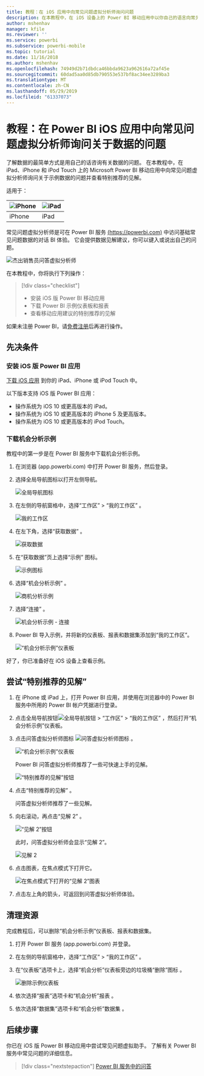 ```yaml
---
title: 教程：在 iOS 应用中向常见问题虚拟分析师询问问题
description: 在本教程中，在 iOS 设备上的 Power BI 移动应用中以你自己的语言向常见问题虚拟分析师询问关于示例数据的问题。
author: mshenhav
manager: kfile
ms.reviewer: ''
ms.service: powerbi
ms.subservice: powerbi-mobile
ms.topic: tutorial
ms.date: 11/16/2018
ms.author: mshenhav
ms.openlocfilehash: 74949d2b71dbdca46bbda9623a962616a72af45e
ms.sourcegitcommit: 60dad5aa0d85db790553e537bf8ac34ee3289ba3
ms.translationtype: MT
ms.contentlocale: zh-CN
ms.lasthandoff: 05/29/2019
ms.locfileid: "61337073"
---
```

# <a name="tutorial-ask-questions-about-your-data-with-the-qa-virtual-analyst-in-the-power-bi-ios-apps"></a>教程：在 Power BI iOS 应用中向常见问题虚拟分析师询问关于数据的问题

了解数据的最简单方式是用自己的话咨询有关数据的问题。 在本教程中，在 iPad、iPhone 和 iPod Touch 上的 Microsoft Power BI 移动应用中向常见问题虚拟分析师询问关于示例数据的问题并查看特别推荐的见解。 

适用于：

| ![iPhone](./media/tutorial-mobile-apps-ios-qna/iphone-logo-50-px.png) | ![iPad](./media/tutorial-mobile-apps-ios-qna/ipad-logo-50-px.png) |
|:--- |:--- |
| iPhone |iPad |

常见问题虚拟分析师是可在 Power BI 服务 [(https://powerbi.com)](https://powerbi.com) 中访问基础常见问题数据的对话 BI 体验。 它会提供数据见解建议，你可以键入或说出自己的问题。

![杰出销售员问答虚拟分析师](./media/tutorial-mobile-apps-ios-qna/power-bi-ios-q-n-a-top-sale-intro.png)

在本教程中，你将执行下列操作：

> [!div class="checklist"]
> * 安装 iOS 版 Power BI 移动应用
> * 下载 Power BI 示例仪表板和报表
> * 查看移动应用建议的特别推荐的见解

如果未注册 Power BI，请[免费注册](https://app.powerbi.com/signupredirect?pbi_source=web)后再进行操作。

## <a name="prerequisites"></a>先决条件

### <a name="install-the-power-bi-for-ios-app"></a>安装 iOS 版 Power BI 应用
[下载 iOS 应用](http://go.microsoft.com/fwlink/?LinkId=522062 "从 Apple App Store 下载 iPhone 应用") 到你的 iPad、iPhone 或 iPod Touch 中。

以下版本支持 iOS 版 Power BI 应用：
- 操作系统为 iOS 10 或更高版本的 iPad。
- 操作系统为 iOS 10 或更高版本的 iPhone 5 及更高版本。 
- 操作系统为 iOS 10 或更高版本的 iPod Touch。

### <a name="download-the-opportunity-analysis-sample"></a>下载机会分析示例
教程中的第一步是在 Power BI 服务中下载机会分析示例。

1. 在浏览器 (app.powerbi.com) 中打开 Power BI 服务，然后登录。

1. 选择全局导航图标以打开左侧导航。

    ![全局导航图标](./media/tutorial-mobile-apps-ios-qna/power-bi-android-quickstart-global-nav-icon.png)

2. 在左侧的导航窗格中，选择“工作区”   > “我的工作区”  。

    ![我的工作区](./media/tutorial-mobile-apps-ios-qna/power-bi-android-quickstart-my-workspace.png)

3. 在左下角，选择“获取数据”  。
   
    ![获取数据](./media/tutorial-mobile-apps-ios-qna/power-bi-get-data.png)

3. 在“获取数据”页上选择“示例”  图标。
   
   ![示例图标](./media/tutorial-mobile-apps-ios-qna/power-bi-samples-icon.png)

4. 选择“机会分析示例”  。
 
    ![商机分析示例](./media/tutorial-mobile-apps-ios-qna/power-bi-oa.png)
 
8. 选择“连接”  。  
  
   ![机会分析示例 - 连接](./media/tutorial-mobile-apps-ios-qna/opportunity-connect.png)
   
5. Power BI 导入示例，并将新的仪表板、报表和数据集添加到“我的工作区”。
   
   ![“机会分析示例”仪表板](./media/tutorial-mobile-apps-ios-qna/power-bi-service-opportunity-sample.png)

好了，你已准备好在 iOS 设备上查看示例。

## <a name="try-featured-insights"></a>尝试“特别推荐的见解”
1. 在 iPhone 或 iPad 上，打开 Power BI 应用，并使用在浏览器中的 Power BI 服务中所用的 Power BI 帐户凭据进行登录。

1.  点击全局导航按钮![全局导航按钮](./media/tutorial-mobile-apps-ios-qna/power-bi-iphone-global-nav-button.png) > “工作区”   > “我的工作区”  ，然后打开“机会分析示例”仪表板。

2. 点击问答虚拟分析师图标 ![问答虚拟分析师图标](./media/tutorial-mobile-apps-ios-qna/power-bi-ios-q-n-a-icon.png) 。

     ![“机会分析示例”仪表板](./media/tutorial-mobile-apps-ios-qna/power-bi-ios-qna-opportunity-analysis.png)

     Power BI 问答虚拟分析师推荐了一些可快速上手的见解。

     ![“特别推荐的见解”按钮](./media/tutorial-mobile-apps-ios-qna/power-bi-ios-qna-suggest-insights.png)
3. 点击“特别推荐的见解”  。

     问答虚拟分析师推荐了一些见解。
4. 向右滚动，再点击“见解 2”  。

    ![“见解 2”按钮](./media/tutorial-mobile-apps-ios-qna/power-bi-ios-qna-suggest-insight-2.png)

     此时，问答虚拟分析师会显示“见解 2”。

    ![见解 2](./media/tutorial-mobile-apps-ios-qna/power-bi-ios-qna-show-insight-2.png)
5. 点击图表，在焦点模式下打开它。

    ![在焦点模式下打开的“见解 2”图表](./media/tutorial-mobile-apps-ios-qna/power-bi-ios-qna-open-insight-2.png)
6. 点击左上角的箭头，可返回到问答虚拟分析师体验。

## <a name="clean-up-resources"></a>清理资源

完成教程后，可以删除“机会分析示例”仪表板、报表和数据集。

1. 打开 Power BI 服务 (app.powerbi.com) 并登录。

2. 在左侧的导航窗格中，选择“工作区”   > “我的工作区”  。

3. 在“仪表板”选项卡上，选择“机会分析”仪表板旁边的垃圾桶“删除”图标   。

    ![删除示例仪表板](./media/tutorial-mobile-apps-ios-qna/power-bi-service-delete-opportunity-sample.png)

4. 依次选择“报表”选项卡和“机会分析”报表  。

5. 依次选择“数据集”选项卡和“机会分析”数据集  。


## <a name="next-steps"></a>后续步骤

你已在 iOS 版 Power BI 移动应用中尝试常见问题虚拟助手。 了解有关 Power BI 服务中常见问题的详细信息。
> [!div class="nextstepaction"]
> [Power BI 服务中的问答](../end-user-q-and-a.md)

